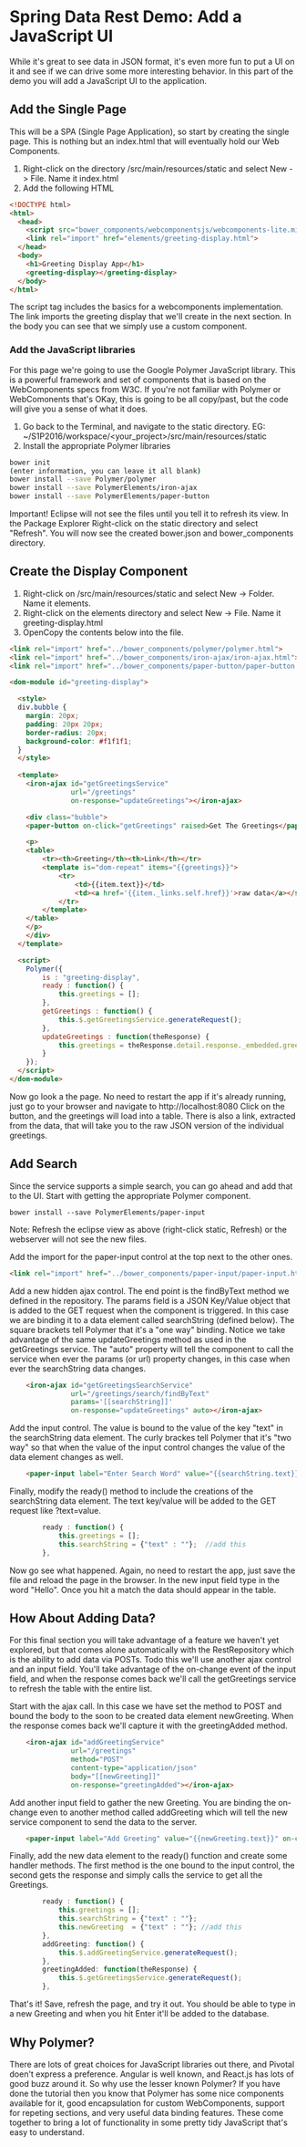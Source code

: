 # Spring Data Rest Demo: Add a JavaScript UI

While it's great to see data in JSON format, it's even more fun to put a UI on it and see if we can drive some more interesting behavior.  In this part of the demo you will add a JavaScript UI to the application.

## Add the Single Page

This will be a SPA (Single Page Application), so start by creating the single page.  This is nothing but an index.html that will eventually hold our Web Components.

1. Right-click on the directory /src/main/resources/static and select New -> File.  Name it index.html
2. Add the following HTML

```html
<!DOCTYPE html>
<html>
  <head>
    <script src="bower_components/webcomponentsjs/webcomponents-lite.min.js"></script>
    <link rel="import" href="elements/greeting-display.html">
  </head>
  <body>
    <h1>Greeting Display App</h1>
    <greeting-display></greeting-display>
  </body>
</html>
```

The script tag includes the basics for a webcomponents implementation.  The link imports the greeting display that we'll create in the next section.  In the body you can see that we simply use a custom component.


### Add the JavaScript libraries

For this page we're going to use the Google Polymer JavaScript library.  This is a powerful framework and set of components that is based on the WebComponents specs from W3C.  If you're not familiar with Polymer or WebComonents that's OKay, this is going to be all copy/past, but the code will give you a sense of what it does.

1. Go back to the Terminal, and navigate to the static directory.  EG: ~/S1P2016/workspace/<your_project>/src/main/resources/static
2. Install the appropriate Polymer libraries

```bash
bower init
(enter information, you can leave it all blank)
bower install --save Polymer/polymer
bower install --save PolymerElements/iron-ajax
bower install --save PolymerElements/paper-button
```

Important!  Eclipse will not see the files until you tell it to refresh its view.  In the Package Explorer Right-click on the static directory and select "Refresh".  You will now see the created bower.json and bower_components directory.

## Create the Display Component

1. Right-click on /src/main/resources/static and select New -> Folder.  Name it elements.
2. Right-click on the elements directory and select New -> File.  Name it greeting-display.html
3. OpenCopy the contents below into the file.

```html
<link rel="import" href="../bower_components/polymer/polymer.html">
<link rel="import" href="../bower_components/iron-ajax/iron-ajax.html">
<link rel="import" href="../bower_components/paper-button/paper-button.html">

<dom-module id="greeting-display">

  <style>
  div.bubble {
    margin: 20px;
    padding: 20px 20px;
    border-radius: 20px;
    background-color: #f1f1f1;
  }
  </style>
  
  <template>
    <iron-ajax id="getGreetingsService"
               url="/greetings"
               on-response="updateGreetings"></iron-ajax>

    <div class="bubble">
    <paper-button on-click="getGreetings" raised>Get The Greetings</paper-button>

    <p>
    <table>
	    <tr><th>Greeting</th><th>Link</th></tr>
	    <template is="dom-repeat" items="{{greetings}}">
	        <tr>
	            <td>{{item.text}}</td>
	            <td><a href='{{item._links.self.href}}'>raw data</a></span></td>
	        </tr>
	    </template>
    </table>
    </p>
    </div>
  </template>

  <script>
	Polymer({
		is : "greeting-display",
		ready : function() {
			this.greetings = [];
		},
		getGreetings : function() {
			this.$.getGreetingsService.generateRequest();
		},
		updateGreetings : function(theResponse) {
			this.greetings = theResponse.detail.response._embedded.greetings;
		}
	});
  </script>
</dom-module>
```


Now go look a the page.  No need to restart the app if it's already running, just go to your browser and navigate to http://localhost:8080  Click on the button, and the greetings will load into a table.  There is also a link, extracted from the data, that will take you to the raw JSON version of the individual greetings.

## Add Search

Since the service supports a simple search, you can go ahead and add that to the UI.  Start with getting the appropriate Polymer component.

```
bower install --save PolymerElements/paper-input
```

Note: Refresh the eclipse view as above (right-click static, Refresh) or the webserver will not see the new files.

Add the import for the paper-input control at the top next to the other ones.

```html
<link rel="import" href="../bower_components/paper-input/paper-input.html">
```

Add a new hidden ajax control.  The end point is the findByText method we defined in the repository.  The params field is a JSON Key/Value object that is added to the GET request when the component is triggered.  In this case we are binding it to a data element called searchString (defined below).  The square brackets tell Polymer that it's a "one way" binding.  Notice we take advantage of the same updateGreetings method as used in the getGreetings service.  The "auto" property will tell the component to call the service when ever the params (or url) property changes, in this case when ever the searchString data changes.

```html
    <iron-ajax id="getGreetingsSearchService"
               url="/greetings/search/findByText"
               params='[[searchString]]'
               on-response="updateGreetings" auto></iron-ajax>
```

Add the input control.  The value is bound to the value of the key "text" in the searchString data element.  The curly brackes tell Polymer that it's "two way" so that when the value of the input control changes the value of the data element changes as well.

```html
    <paper-input label="Enter Search Word" value="{{searchString.text}}"></paper-input>
```

Finally, modify the ready() method to include the creations of the searchString data element.  The text key/value will be added to the GET request like <url>?text=value.

```javascript
		ready : function() {
			this.greetings = [];
			this.searchString = {"text" : ""};  //add this
		},
```

Now go see what happened.  Again, no need to restart the app, just save the file and reload the page in the browser.  In the new input field type in the word "Hello".  Once you hit a match the data should appear in the table.

## How About Adding Data?

For this final section you will take advantage of a feature we haven't yet explored, but that comes alone automatically with the RestRepository which is the ability to add data via POSTs.  Todo this we'll use another ajax control and an input field.  You'll take advantage of the on-change event of the input field, and when the response comes back we'll call the getGreetings service to refresh the table with the entire list.

Start with the ajax call.  In this case we have set the method to POST and bound the body to the soon to be created data element newGreeting.  When the response comes back we'll capture it with the greetingAdded method.

```html
    <iron-ajax id="addGreetingService"
               url="/greetings"
               method="POST"
               content-type="application/json"
               body="[[newGreeting]]"
               on-response="greetingAdded"></iron-ajax>
```

Add another input field to gather the new Greeting.  You are binding the on-change even to another method called addGreeting which will tell the new service component to send the data to the server.

```html
    <paper-input label="Add Greeting" value="{{newGreeting.text}}" on-change="addGreeting"></paper-input>
```

Finally, add the new data element to the ready() function and create some handler methods.  The first method is the one bound to the input control, the second gets the response and simply calls the service to get all the Greetings.

```javascript
		ready : function() {
			this.greetings = [];
			this.searchString = {"text" : ""};
			this.newGreeting  = {"text" : ""}; //add this
		},
		addGreeting: function() {
			this.$.addGreetingService.generateRequest();
		},
		greetingAdded: function(theResponse) {
			this.$.getGreetingsService.generateRequest();
		},
```

That's it!  Save, refresh the page, and try it out.  You should be able to type in a new Greeting and when you hit Enter it'll be added to the database.


## Why Polymer?

There are lots of great choices for JavaScript libraries out there, and Pivotal doen't express a preference.  Angular is well known, and React.js has lots of good buzz around it.  So why use the lesser known Polymer?  If you have done the tutorial then you know that Polymer has some nice components available for it, good encapsulation for custom WebComponents, support for repeting sections, and very useful data binding features.  These come together to bring a lot of functionality in some pretty tidy JavaScript that's easy to understand.
